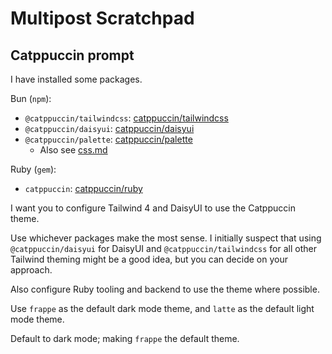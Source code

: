 # Multipost Scratchpad

## Catppuccin prompt

I have installed some packages.

Bun (`npm`):

- `@catppuccin/tailwindcss`: [catppuccin/tailwindcss](https://github.com/catppuccin/tailwindcss)
- `@catppuccin/daisyui`: [catppuccin/daisyui](https://github.com/catppuccin/daisyui)
- `@catppuccin/palette`: [catppuccin/palette](https://github.com/catppuccin/palette)
  - Also see [css.md](https://github.com/catppuccin/palette/blob/main/docs/css.md)

Ruby (`gem`):

- `catppuccin`: [catppuccin/ruby](https://github.com/catppuccin/ruby)

I want you to configure Tailwind 4 and DaisyUI to use the Catppuccin theme.

Use whichever packages make the most sense. I initially suspect that using `@catppuccin/daisyui` for DaisyUI and `@catppuccin/tailwindcss` for all other Tailwind theming might be a good idea, but you can decide on your approach.

Also configure Ruby tooling and backend to use the theme where possible.

Use `frappe` as the default dark mode theme, and `latte` as the default light mode theme.

Default to dark mode; making `frappe` the default theme.